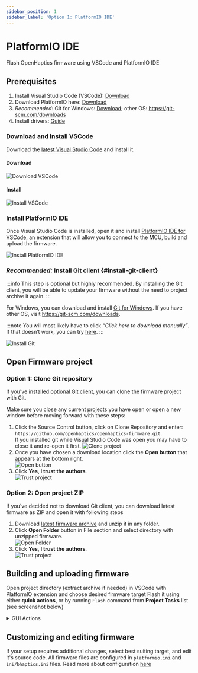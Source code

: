 ```yaml
---
sidebar_position: 1
sidebar_label: 'Option 1: PlatformIO IDE'
---
```


# PlatformIO IDE

Flash OpenHaptics firmware using VSCode and PlatformIO IDE

## Prerequisites

1. Install Visual Studio Code (VSCode): [Download][vscode]
2. Download PlatformIO here: [Download][pio]
3. *Recommended:* Git for Windows: [Download][git-windows]; other OS: https://git-scm.com/downloads
4. Install drivers: [Guide](./drivers)

### Download and Install VSCode

Download the [latest Visual Studio Code][vscode] and install it.

#### Download

![Download VSCode](https://i.imgur.com/jXPXIFz.gif)

#### Install

![Install VSCode](https://i.imgur.com/hAm3Zu0.gif)

### Install PlatformIO IDE

Once Visual Studio Code is installed, open it and install [PlatformIO IDE for VSCode][pio], an extension that will allow you to connect to the MCU, build and upload the firmware.

![Install PlatformIO IDE](https://i.imgur.com/ebV0IgT.gif)

### *Recommended:* Install Git client {#install-git-client}

:::info
This step is optional but highly recommended. By installing the Git client, you will be able to update your firmware without the need to project archive it again.
:::

For Windows, you can download and install [Git for Windows][git-windows]. If you have other OS, visit https://git-scm.com/downloads.

:::note
You will most likely have to click *“Click here to download manually”*. If that doesn’t work, you can try [here](https://gitforwindows.org/).
:::

![Install Git](https://i.imgur.com/wam3ea1.gif)

## Open Firmware project

### Option 1: Clone Git repository

If you've [installed optional Git client](#install-git-client), you can clone the firmware project with Git.

Make sure you close any current projects you have open or open a new window before moving forward with these steps:

1. Click the Source Control button, click on Clone Repository and enter: `https://github.com/openhaptics/openhaptics-firmware.git`.  
   If you installed git while Visual Studio Code was open you may have to close it and re-open it first.
   ![Clone project](https://i.imgur.com/DW0CV5d.gif)
2. Once you have chosen a download location click the **Open button** that appears at the bottom right.  
   ![Open button](https://i.imgur.com/59zXAJQ.png)
3. Click **Yes, I trust the authors**.  
   ![Trust project](https://imgur.com/PzSROh7.png)

### Option 2: Open project ZIP

If you've decided not to download Git client, you can download latest firmware as ZIP and open it with following steps

1. Download [latest firmware archive](https://github.com/openhaptics/openhaptics-firmware/archive/refs/heads/master.zip) and unzip it in any folder.
2. Click **Open Folder** button in File section and select directory with unzipped firmware.  
   ![Open Folder](https://i.imgur.com/Lr8P8WL.gif)
3. Click **Yes, I trust the authors**.  
   ![Trust project](https://imgur.com/PzSROh7.png)

## Building and uploading firmware

Open project directory (extract archive if needed) in VSCode with PlatformIO extension and choose desired firmware target
Flash it using either **quick actions**, or by running `Flash` command from **Project Tasks** list (see screenshot below)

<details>
  <summary>GUI Actions</summary>

  ![PlatformIO GUI](https://user-images.githubusercontent.com/1759654/193428679-148f0c8f-8439-451f-8c6d-6d6be4dbdf87.png)

  1. PlatformIO IDE homepage
  2. Select desired firmware mode and run command (Build, Upload or Monitor) in **Project Tasks**
  3. Use **quick actions** (`✔️ - Build`, `➡️ - Upload`, `🔌 - Monitor`). Choose your default mode by clicking `Default (openhaptics-firmware)` and switching your default

</details>

## Customizing and editing firmware

If your setup requires additional changes, select best suiting target, and edit it's source code. All firmware files are configured in `platformio.ini` and `ini/bhaptics.ini` files. Read more about configuration [here](https://docs.platformio.org/en/latest/projectconf/index.html)

[vscode]: https://code.visualstudio.com/download
[pio]: https://platformio.org/platformio-ide
[git-windows]: https://git-scm.com/download/win